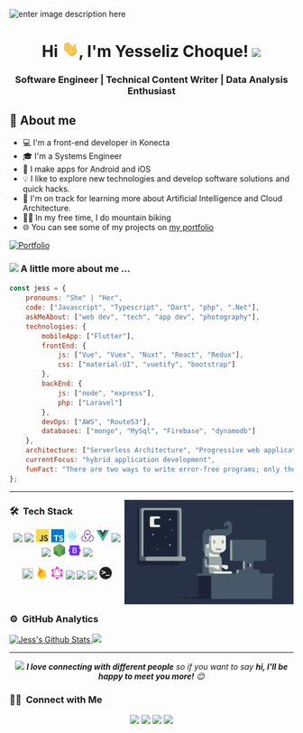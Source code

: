 
![enter image description here](https://drive.google.com/uc?export=view&id=1P-3vmupFcfY9I4YiSdIWc8f4P4NONAMP)
<h1 align="center">Hi <img src="https://raw.githubusercontent.com/ABSphreak/ABSphreak/master/gifs/Hi.gif" width="30px">, I'm Yesseliz Choque! <img src="https://media.giphy.com/media/mGcNjsfWAjY5AEZNw6/giphy.gif" width="50"></h1>
<h3 align="center">Software Engineer | Technical Content Writer | Data Analysis Enthusiast</h3>


## 📖 About me

* 💻 I'm a front-end developer in Konecta
* 🎓 I'm a Systems Engineer 
* 📱 I make apps for Android and iOS
*  💡 I like to explore new technologies and develop software solutions and quick hacks.
* 🌱  I'm on track for learning more about Artificial Intelligence and Cloud Architecture.
* 🚴‍♀️ In my free time, I do mountain biking
* 🌐 You can see some of my projects on [my portfolio](https://yesselizcb.netlify.app/)

<p align="left">
  <a href="https://yesselizcb.netlify.app/"><img alt="Portfolio" title="Portfolio" src="https://img.shields.io/badge/-Portfolio-000000?style=for-the-badge&logo=koding&logoColor=white"/></a>
   
</p>

### <img src="https://media.giphy.com/media/VgCDAzcKvsR6OM0uWg/giphy.gif" width="50"> A little more about me ...

```javascript
const jess = {
    pronouns: "She" | "Her",
    code: ["Javascript", "Typescript", "Dart", "php", ".Net"],
    askMeAbout: ["web dev", "tech", "app dev", "photography"],
    technologies: {
        mobileApp: ["Flutter"],
        frontEnd: {
            js: ["Vue", "Vuex", "Nuxt", "React", "Redux"],
            css: ["material-UI", "vuetify", "bootstrap"]
        },
        backEnd: {
            js: ["node", "express"],
            php: ["Laravel"]
        },
        devOps: ["AWS", "Route53"],
        databases: ["mongo", "MySql", "Firebase", "dynamodb"]
    },
    architecture: ["Serverless Architecture", "Progressive web applications", "Single page applications"],
    currentFocus: "hybrid application development",
    funFact: "There are two ways to write error-free programs; only the third one works"
};
```
----
<img alt="Night Coding" src="https://raw.githubusercontent.com/AVS1508/AVS1508/master/assets/Night-Coding.gif" align="right"/>


### 🛠 &nbsp;Tech Stack
<p align="center">
<code><img height="23" src="https://www.vectorlogo.zone/logos/flutterio/flutterio-icon.svg"></code>
<code><img height="23" src="https://www.vectorlogo.zone/logos/dartlang/dartlang-icon.svg"></code>
<code><img height="23" src="https://raw.githubusercontent.com/github/explore/80688e429a7d4ef2fca1e82350fe8e3517d3494d/topics/javascript/javascript.png"></code>
<code><img height="23" src="https://raw.githubusercontent.com/github/explore/80688e429a7d4ef2fca1e82350fe8e3517d3494d/topics/typescript/typescript.png"></code>
<code><img height="23" src="https://raw.githubusercontent.com/github/explore/80688e429a7d4ef2fca1e82350fe8e3517d3494d/topics/react/react.png"></code>
<code><img height="23" src="https://raw.githubusercontent.com/github/explore/80688e429a7d4ef2fca1e82350fe8e3517d3494d/topics/redux/redux.png"></code>
<code><img height="23" src="https://raw.githubusercontent.com/github/explore/80688e429a7d4ef2fca1e82350fe8e3517d3494d/topics/vue/vue.png"></code>
<code><img height="23" src="https://bestofjs.org/logos/vuetify.svg"></code>
<code><img height="23" src="https://www.vectorlogo.zone/logos/nuxtjs/nuxtjs-icon.svg"></code>
<code><img height="23" src="https://raw.githubusercontent.com/github/explore/80688e429a7d4ef2fca1e82350fe8e3517d3494d/topics/nodejs/nodejs.png"></code>
<code><img height="23" src="https://raw.githubusercontent.com/devicons/devicon/master/icons/bootstrap/bootstrap-plain.svg"></code>
<code><img height="23" src="https://www.vectorlogo.zone/logos/figma/figma-icon.svg"></code>

</p>
<p align="center">
<code><code><img height="20" width="20" src="https://www.vectorlogo.zone/logos/mongodb/mongodb-icon.svg"></code></code>
<code><img height="23" src="https://raw.githubusercontent.com/github/explore/80688e429a7d4ef2fca1e82350fe8e3517d3494d/topics/firebase/firebase.png"></code>
<code><img height="23" src="https://raw.githubusercontent.com/github/explore/80688e429a7d4ef2fca1e82350fe8e3517d3494d/topics/graphql/graphql.png"></code>
<code><img height="23" src="https://www.vectorlogo.zone/logos/git-scm/git-scm-icon.svg"></code>
<code><img height="23" src="https://www.vectorlogo.zone/logos/netlify/netlify-icon.svg"></code>
<code><img height="23" src="https://www.vectorlogo.zone/logos/heroku/heroku-icon.svg"></code>
<code><img height="23" src="https://raw.githubusercontent.com/github/explore/80688e429a7d4ef2fca1e82350fe8e3517d3494d/topics/terminal/terminal.png"></code>
<br/>
<br/>
<br/>

### ⚙️ &nbsp;GitHub Analytics

<a href="https://github.com/Davekibh">
  <img alt="Jess's Github Stats" src="https://github-readme-stats-eight-theta.vercel.app/api?username=jesselizcb&show_icons=true&theme=radical&include_all_commits=true&count_private=true" width="400"/>
  </a>

<a href="https://github.com/Davekibh">
   <img src="https://github-readme-stats-eight-theta.vercel.app/api/top-langs/?username=jesselizcb&layout=compact&langs_count=8&theme=radical"  />
</a>

----
<p align="center">
<img src="https://media.giphy.com/media/LnQjpWaON8nhr21vNW/giphy.gif" width="60"> 
<em><b>I love connecting with different people</b> so if you want to say <b>hi, I'll be happy to meet you more!</b> 😊</em></p>


### 🤝🏻 &nbsp;Connect with Me

<p align="center">
<a href="https://www.linkedin.com/in/yesseliz-choque/"><img src="https://img.shields.io/badge/-Yesseliz%20Choque%20Becerra-0077B5?style=flat&logo=Linkedin&logoColor=white"/></a>
<a href="mailto:yesselizcb@gmail.com"><img src="https://img.shields.io/badge/-yesselizcb@gmail.com-D14836?style=flat&logo=Gmail&logoColor=white"/></a>
<a href="https://instagram.com/jesselizcb"><img src="https://img.shields.io/badge/-@jesselizcb-E4405F?style=flat&logo=Instagram&logoColor=white"/></a>
<a href="https://www.facebook.com/YESSELIZCB/"><img src="https://img.shields.io/badge/-@YESSELIZCB-1877F2?style=flat&logo=Facebook&logoColor=white"/></a></p>
